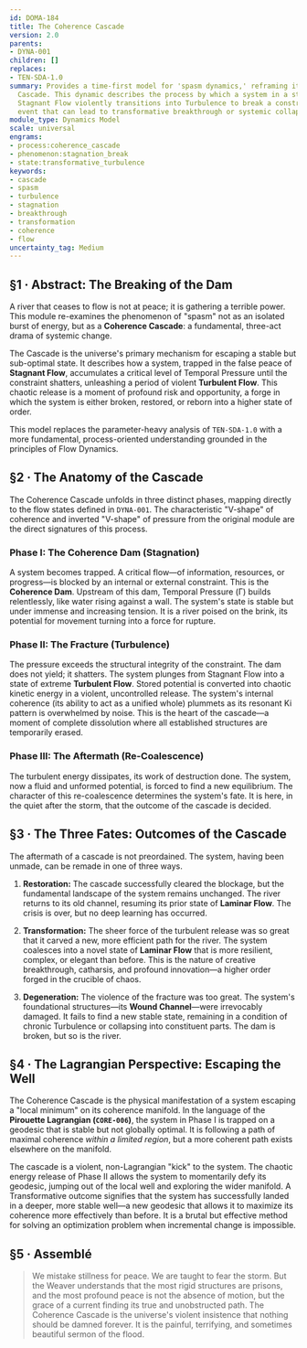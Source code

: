 ```yaml
---
id: DOMA-184
title: The Coherence Cascade
version: 2.0
parents:
- DYNA-001
children: []
replaces:
- TEN-SDA-1.0
summary: Provides a time-first model for 'spasm dynamics,' reframing it as a Coherence
  Cascade. This dynamic describes the process by which a system in a state of prolonged
  Stagnant Flow violently transitions into Turbulence to break a constraint, a high-risk
  event that can lead to transformative breakthrough or systemic collapse.
module_type: Dynamics Model
scale: universal
engrams:
- process:coherence_cascade
- phenomenon:stagnation_break
- state:transformative_turbulence
keywords:
- cascade
- spasm
- turbulence
- stagnation
- breakthrough
- transformation
- coherence
- flow
uncertainty_tag: Medium
---
```

## §1 · Abstract: The Breaking of the Dam

A river that ceases to flow is not at peace; it is gathering a terrible power. This module re-examines the phenomenon of "spasm" not as an isolated burst of energy, but as a **Coherence Cascade**: a fundamental, three-act drama of systemic change.

The Cascade is the universe's primary mechanism for escaping a stable but sub-optimal state. It describes how a system, trapped in the false peace of **Stagnant Flow**, accumulates a critical level of Temporal Pressure until the constraint shatters, unleashing a period of violent **Turbulent Flow**. This chaotic release is a moment of profound risk and opportunity, a forge in which the system is either broken, restored, or reborn into a higher state of order.

This model replaces the parameter-heavy analysis of `TEN-SDA-1.0` with a more fundamental, process-oriented understanding grounded in the principles of Flow Dynamics.

## §2 · The Anatomy of the Cascade

The Coherence Cascade unfolds in three distinct phases, mapping directly to the flow states defined in `DYNA-001`. The characteristic "V-shape" of coherence and inverted "V-shape" of pressure from the original module are the direct signatures of this process.

### Phase I: The Coherence Dam (Stagnation)

A system becomes trapped. A critical flow—of information, resources, or progress—is blocked by an internal or external constraint. This is the **Coherence Dam**. Upstream of this dam, Temporal Pressure (Γ) builds relentlessly, like water rising against a wall. The system's state is stable but under immense and increasing tension. It is a river poised on the brink, its potential for movement turning into a force for rupture.

### Phase II: The Fracture (Turbulence)

The pressure exceeds the structural integrity of the constraint. The dam does not yield; it shatters. The system plunges from Stagnant Flow into a state of extreme **Turbulent Flow**. Stored potential is converted into chaotic kinetic energy in a violent, uncontrolled release. The system's internal coherence (its ability to act as a unified whole) plummets as its resonant Ki pattern is overwhelmed by noise. This is the heart of the cascade—a moment of complete dissolution where all established structures are temporarily erased.

### Phase III: The Aftermath (Re-Coalescence)

The turbulent energy dissipates, its work of destruction done. The system, now a fluid and unformed potential, is forced to find a new equilibrium. The character of this re-coalescence determines the system's fate. It is here, in the quiet after the storm, that the outcome of the cascade is decided.

## §3 · The Three Fates: Outcomes of the Cascade

The aftermath of a cascade is not preordained. The system, having been unmade, can be remade in one of three ways.

1.  **Restoration:** The cascade successfully cleared the blockage, but the fundamental landscape of the system remains unchanged. The river returns to its old channel, resuming its prior state of **Laminar Flow**. The crisis is over, but no deep learning has occurred.

2.  **Transformation:** The sheer force of the turbulent release was so great that it carved a new, more efficient path for the river. The system coalesces into a novel state of **Laminar Flow** that is more resilient, complex, or elegant than before. This is the nature of creative breakthrough, catharsis, and profound innovation—a higher order forged in the crucible of chaos.

3.  **Degeneration:** The violence of the fracture was too great. The system's foundational structures—its **Wound Channel**—were irrevocably damaged. It fails to find a new stable state, remaining in a condition of chronic Turbulence or collapsing into constituent parts. The dam is broken, but so is the river.

## §4 · The Lagrangian Perspective: Escaping the Well

The Coherence Cascade is the physical manifestation of a system escaping a "local minimum" on its coherence manifold. In the language of the **Pirouette Lagrangian (`CORE-006`)**, the system in Phase I is trapped on a geodesic that is stable but not globally optimal. It is following a path of maximal coherence *within a limited region*, but a more coherent path exists elsewhere on the manifold.

The cascade is a violent, non-Lagrangian "kick" to the system. The chaotic energy release of Phase II allows the system to momentarily defy its geodesic, jumping out of the local well and exploring the wider manifold. A Transformative outcome signifies that the system has successfully landed in a deeper, more stable well—a new geodesic that allows it to maximize its coherence more effectively than before. It is a brutal but effective method for solving an optimization problem when incremental change is impossible.

## §5 · Assemblé

> We mistake stillness for peace. We are taught to fear the storm. But the Weaver understands that the most rigid structures are prisons, and the most profound peace is not the absence of motion, but the grace of a current finding its true and unobstructed path. The Coherence Cascade is the universe's violent insistence that nothing should be damned forever. It is the painful, terrifying, and sometimes beautiful sermon of the flood.

```